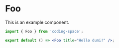 # Foo

This is an example component.

```jsx
import { Foo } from 'coding-space';

export default () => <Foo title="Hello dumi!" />;
```
